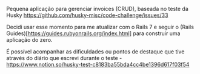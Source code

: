 Pequena aplicação para gerenciar invoices (CRUD), baseada no teste da Husky https://github.com/husky-misc/code-challenge/issues/33

Decidi usar esse momento para me atualizar com o Rails 7 e seguir o (Rails Guides)[https://guides.rubyonrails.org/index.html] para construir uma aplicação do zero.

É possível acompanhar as dificuldades ou pontos de destaque que tive através do diário que escrevi durante o teste - https://www.notion.so/husky-test-c8183ba55bda4cc4be1396d617f03f54
